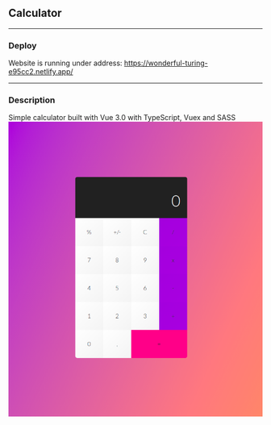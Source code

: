 Calculator
---
---
### Deploy

Website is running under address: https://wonderful-turing-e95cc2.netlify.app/

---

### Description

Simple calculator built with Vue 3.0 with TypeScript, Vuex and SASS
![img.png](img.png)
